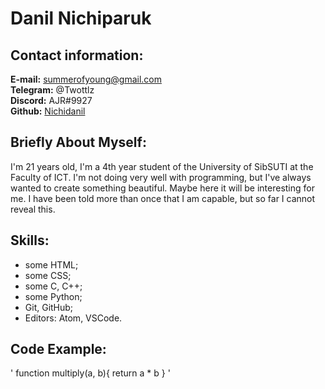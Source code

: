 # Danil Nichiparuk
## Contact information:
**E-mail:** summerofyoung@gmail.com  
**Telegram:** @Twottlz  
**Discord:** AJR#9927  
**Github:** [Nichidanil](https://github.com/Nichidanil)  
## Briefly About Myself:  
I'm 21 years old, I'm a 4th year student of the University of SibSUTI at the Faculty of ICT. I'm not doing very well with programming, but I've always wanted to create something beautiful. Maybe here it will be interesting for me. I have been told more than once that I am capable, but so far I cannot reveal this.
## Skills:
* some HTML;
* some CSS;
* some C, C++;
* some Python;
* Git, GitHub;
* Editors: Atom, VSCode.
## Code Example:
'
function multiply(a, b){
  return a * b
}
'
